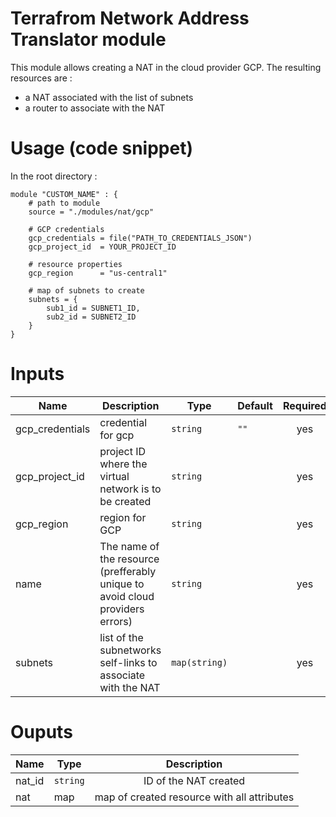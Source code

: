 # Terrafrom Network Address Translator module
This module allows creating a NAT in the cloud provider GCP. The resulting resources are :
- a NAT associated with the list of subnets
- a router to associate with the NAT

# Usage (code snippet)
In the root directory : 

    module "CUSTOM_NAME" : {
        # path to module
        source = "./modules/nat/gcp"
        
        # GCP credentials
        gcp_credentials = file("PATH_TO_CREDENTIALS_JSON")
        gcp_project_id  = YOUR_PROJECT_ID
        
        # resource properties
        gcp_region      = "us-central1"

        # map of subnets to create
        subnets = {
            sub1_id = SUBNET1_ID,
            sub2_id = SUBNET2_ID
        }
    }

# Inputs
| Name | Description | Type | Default | Required |
|------|-------------|------|---------|:--------:|
| gcp_credentials | credential for gcp | `string` | `""` | yes |
| gcp_project_id | project ID where the virtual network is to be created | `string` |  | yes |
| gcp_region | region for GCP | `string` |  | yes |
| name | The name of the resource (prefferably unique to avoid cloud providers errors)  | `string` | | yes |
| subnets | list of the subnetworks self-links to associate with the NAT | `map(string)` |  | yes |

# Ouputs
| Name | Type | Description |
|------|-------------|:--------:|
| nat_id | `string` | ID of the NAT created |
| nat | map | map of created resource with all attributes |
